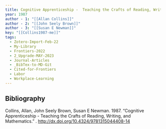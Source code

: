 ```yaml
---
title: Cognitive Apprenticeship -  Teaching the Crafts of Reading, Writing, and Mathematics
year: 1987
author - 1: "[[Allan Collins]]"
author - 2: "[[John Seely Brown]]"
author - 3: "[[Susan E Newman]]"
key: "[[Collins1987-me]]"
tags:
  - Zotero-Import-Feb-22
  - My-Library
  - Frontiers-2022
  - 2_Upgrade-MAY-2023
  - Journal-Articles
  - _BibTex-to-MD-Git
  - Cited-for-Frontiers
  - Labor
  - Workplace-Learning
---
```


## Bibliography
Collins, Allan, John Seely Brown, Susan E Newman. 1987. “Cognitive Apprenticeship -  Teaching the Crafts of Reading, Writing, and Mathematics.” . http://dx.doi.org/10.4324/9781315044408-14